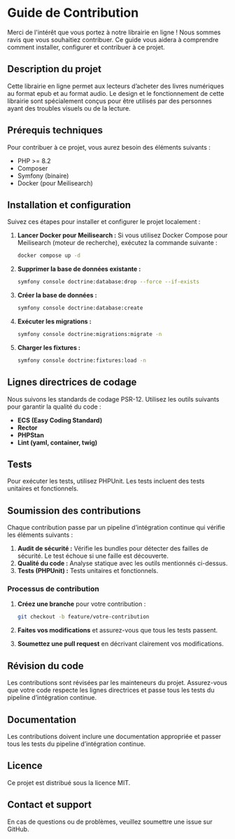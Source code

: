 
# Guide de Contribution

Merci de l'intérêt que vous portez à notre librairie en ligne ! Nous sommes ravis que vous souhaitiez contribuer. Ce guide vous aidera à comprendre comment installer, configurer et contribuer à ce projet.

## Description du projet

Cette librairie en ligne permet aux lecteurs d’acheter des livres numériques au format epub et au format audio. Le design et le fonctionnement de cette librairie sont spécialement conçus pour être utilisés par des personnes ayant des troubles visuels ou de la lecture.

## Prérequis techniques

Pour contribuer à ce projet, vous aurez besoin des éléments suivants :

- PHP >= 8.2
- Composer
- Symfony (binaire)
- Docker (pour Meilisearch)

## Installation et configuration

Suivez ces étapes pour installer et configurer le projet localement :

1. **Lancer Docker pour Meilisearch :**
   Si vous utilisez Docker Compose pour Meilisearch (moteur de recherche), exécutez la commande suivante :
   ```bash
   docker compose up -d
   ```

2. **Supprimer la base de données existante :**
   ```bash
   symfony console doctrine:database:drop --force --if-exists
   ```

3. **Créer la base de données :**
   ```bash
   symfony console doctrine:database:create
   ```

4. **Exécuter les migrations :**
   ```bash
   symfony console doctrine:migrations:migrate -n
   ```

5. **Charger les fixtures :**
   ```bash
   symfony console doctrine:fixtures:load -n
   ```


## Lignes directrices de codage

Nous suivons les standards de codage PSR-12. Utilisez les outils suivants pour garantir la qualité du code :

- **ECS (Easy Coding Standard)**
- **Rector**
- **PHPStan**
- **Lint (yaml, container, twig)**

## Tests

Pour exécuter les tests, utilisez PHPUnit. Les tests incluent des tests unitaires et fonctionnels.

## Soumission des contributions

Chaque contribution passe par un pipeline d’intégration continue qui vérifie les éléments suivants :

1. **Audit de sécurité :** Vérifie les bundles pour détecter des failles de sécurité. Le test échoue si une faille est découverte.
2. **Qualité du code :** Analyse statique avec les outils mentionnés ci-dessus.
3. **Tests (PHPUnit) :** Tests unitaires et fonctionnels.

### Processus de contribution

1. **Créez une branche** pour votre contribution :
   ```bash
   git checkout -b feature/votre-contribution
   ```

2. **Faites vos modifications** et assurez-vous que tous les tests passent.

3. **Soumettez une pull request** en décrivant clairement vos modifications.

## Révision du code

Les contributions sont révisées par les mainteneurs du projet. Assurez-vous que votre code respecte les lignes directrices et passe tous les tests du pipeline d’intégration continue.

## Documentation

Les contributions doivent inclure une documentation appropriée et passer tous les tests du pipeline d’intégration continue.

## Licence

Ce projet est distribué sous la licence MIT.

## Contact et support

En cas de questions ou de problèmes, veuillez soumettre une issue sur GitHub.

